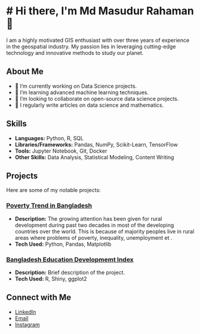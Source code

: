 # # Hi there, I'm Md Masudur Rahaman 👋
I am a highly motivated GIS enthusiast with over three years of experience in the geospatial industry. My passion lies in leveraging cutting-edge technology and innovative methods to study our planet. 
## About Me
- 🔭 I’m currently working on Data Science projects.
- 🌱 I’m learning advanced machine learning techniques.
- 👯 I’m looking to collaborate on open-source data science projects.
- 📝 I regularly write articles on data science and mathematics.

## Skills
- **Languages:** Python, R, SQL
- **Libraries/Frameworks:** Pandas, NumPy, Scikit-Learn, TensorFlow
- **Tools:** Jupyter Notebook, Git, Docker
- **Other Skills:** Data Analysis, Statistical Modeling, Content Writing

## Projects
Here are some of my notable projects:

### [Poverty Trend in Bangladesh ]([https://www.researchgate.net/figure/Division-wise-poverty-trend-in-Bangladesh-Data-source-HIES_fig1_311371153])
- **Description:** The growing attention has been given for rural development during past two decades in most of the developing countries over the world. This is because of majority peoples live in rural areas where problems of poverty, inequality, unemployment et .
- **Tech Used:** Python, Pandas, Matplotlib

### [Bangladesh Education Developmemt Index]([link-to-project-repo](https://documents.worldbank.org/en/publication/documents-reports/documentdetail/548791468210890136/Bangladesh-Education-development-index))
- **Description:** Brief description of the project.
- **Tech Used:** R, Shiny, ggplot2

## Connect with Me
- [LinkedIn]([https://www.linkedin.com/in/masudur-rahman-373ab32bb/])
- [Email]([mailto:masudurrahman.kpc@gmail.com])
- [Instagram]([https://www.instagram.com/2rid_dhi/?])

